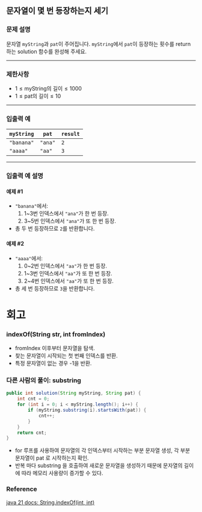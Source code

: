 ## 문자열이 몇 번 등장하는지 세기

### 문제 설명
문자열 `myString`과 `pat`이 주어집니다. `myString`에서 `pat`이 등장하는 횟수를 return 하는 solution 함수를 완성해 주세요.

---

### 제한사항
- $1 \leq \text{myString의 길이} \leq 1000$
- $1 \leq \text{pat의 길이} \leq 10$

---

### 입출력 예

| `myString` | `pat`   | `result` |
|------------|---------|----------|
| `"banana"` | `"ana"` | `2`      |
| `"aaaa"`   | `"aa"`  | `3`      |

---

### 입출력 예 설명

#### 예제 #1
- `"banana"`에서:
  1. 1~3번 인덱스에서 `"ana"`가 한 번 등장.
  2. 3~5번 인덱스에서 `"ana"`가 또 한 번 등장.
- 총 두 번 등장하므로 `2`를 반환합니다.

#### 예제 #2
- `"aaaa"`에서:
  1. 0~2번 인덱스에서 `"aa"`가 한 번 등장.
  2. 1~3번 인덱스에서 `"aa"`가 또 한 번 등장.
  3. 2~4번 인덱스에서 `"aa"`가 또 한 번 등장.
- 총 세 번 등장하므로 `3`을 반환합니다.
# 회고
### indexOf(String str, int fromIndex)
- fromIndex 이후부터 문자열을 탐색.
- 찾는 문자열이 시작되는 첫 번째 인덱스를 반환.
- 특정 문자열이 없는 경우 -1을 반환.
### 다른 사람의 풀이: substring
```java
public int solution(String myString, String pat) {
    int cnt = 0;
    for (int i = 0; i < myString.length(); i++) {
        if (myString.substring(i).startsWith(pat)) {
            cnt++;
        }
    }
    return cnt;
}
```
- for 루프를 사용하여 문자열의 각 인덱스부터 시작하는 부분 문자열 생성, 각 부분 문자열이 pat 로 시작하는지 확인.
- 반복 마다 substring 을 호출하여 새로운 문자열을 생성하기 때문에 문자열의 길이에 따라 메모리 사용량이 증가할 수 있다.
### Reference 
[java 21 docs: String.indexOf(int, int)](https://docs.oracle.com/en/java/javase/21/docs/api/java.base/java/lang/String.html#indexOf(int,int))